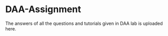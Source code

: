 # DAA-Assignment
The answers of all the questions and tutorials given in DAA lab is uploaded here. 
